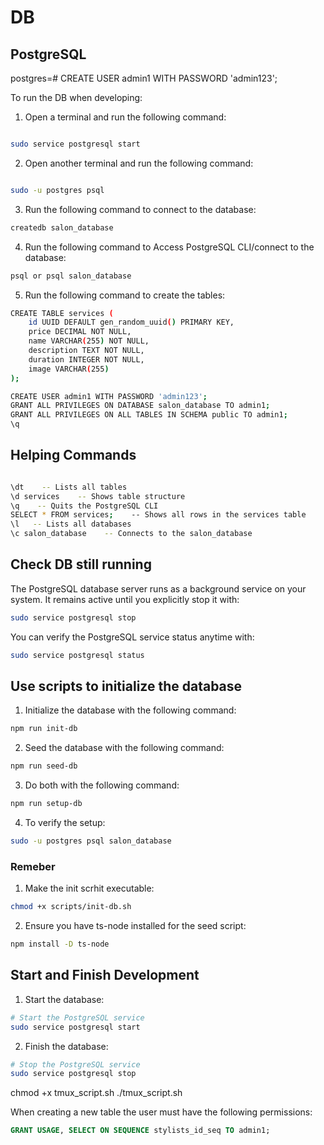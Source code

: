 # DB

## PostgreSQL

postgres=# CREATE USER admin1 WITH PASSWORD 'admin123';

To run the DB when developing:

1. Open a terminal and run the following command:

```bash

sudo service postgresql start

```

2. Open another terminal and run the following command:

```bash

sudo -u postgres psql

```

3. Run the following command to connect to the database:

```bash
createdb salon_database
```

4. Run the following command to Access PostgreSQL CLI/connect to the database:

```bash
psql or psql salon_database
```

5. Run the following command to create the tables:

```bash
CREATE TABLE services (
    id UUID DEFAULT gen_random_uuid() PRIMARY KEY,
    price DECIMAL NOT NULL,
    name VARCHAR(255) NOT NULL,
    description TEXT NOT NULL,
    duration INTEGER NOT NULL,
    image VARCHAR(255)
);

CREATE USER admin1 WITH PASSWORD 'admin123';
GRANT ALL PRIVILEGES ON DATABASE salon_database TO admin1;
GRANT ALL PRIVILEGES ON ALL TABLES IN SCHEMA public TO admin1;
\q
```

## Helping Commands

```bash

\dt    -- Lists all tables
\d services    -- Shows table structure
\q    -- Quits the PostgreSQL CLI
SELECT * FROM services;    -- Shows all rows in the services table
\l   -- Lists all databases
\c salon_database    -- Connects to the salon_database
```

## Check DB still running

The PostgreSQL database server runs as a background service on your system. It remains active until you explicitly stop it with:

```bash
sudo service postgresql stop
```

You can verify the PostgreSQL service status anytime with:

```bash
sudo service postgresql status
```

## Use scripts to initialize the database

1. Initialize the database with the following command:

```bash
npm run init-db
```

2. Seed the database with the following command:

```bash
npm run seed-db
```

3. Do both with the following command:

```bash
npm run setup-db
```

4. To verify the setup:

```bash
sudo -u postgres psql salon_database
```

### Remeber

1. Make the init scrhit executable:

```bash
chmod +x scripts/init-db.sh
```

2. Ensure you have ts-node installed for the seed script:

```bash
npm install -D ts-node
```

## Start and Finish Development

1. Start the database:

```bash
# Start the PostgreSQL service
sudo service postgresql start
```

2. Finish the database:

```bash
# Stop the PostgreSQL service
sudo service postgresql stop
```

chmod +x tmux_script.sh
./tmux_script.sh

When creating a new table the user must have the following permissions:

```sql
GRANT USAGE, SELECT ON SEQUENCE stylists_id_seq TO admin1;
```
